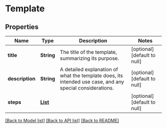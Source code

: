 # Template
## Properties

| Name | Type | Description | Notes |
|------------ | ------------- | ------------- | -------------|
| **title** | **String** | The title of the template, summarizing its purpose. | [optional] [default to null] |
| **description** | **String** | A detailed explanation of what the template does, its intended use case, and any special considerations. | [optional] [default to null] |
| **steps** | [**List**](Template_steps_inner.md) |  | [optional] [default to null] |

[[Back to Model list]](../README.md#documentation-for-models) [[Back to API list]](../README.md#documentation-for-api-endpoints) [[Back to README]](../README.md)


